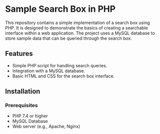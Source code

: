 # Sample Search Box in PHP

This repository contains a simple implementation of a search box using PHP. It is designed to demonstrate the basics of creating a searchable interface within a web application. The project uses a MySQL database to store sample data that can be queried through the search box.

## Features

- Simple PHP script for handling search queries.
- Integration with a MySQL database.
- Basic HTML and CSS for the search box interface.

## Installation

### Prerequisites

- PHP 7.4 or higher
- MySQL Database
- Web server (e.g., Apache, Nginx)



